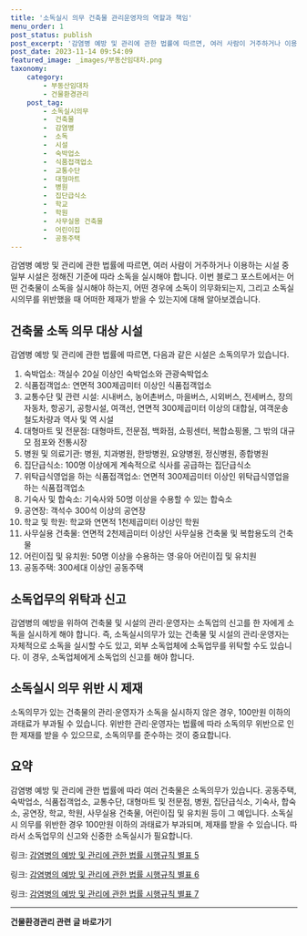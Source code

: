 ```yaml
---
title: '소독실시 의무 건축물 관리운영자의 역할과 책임'
menu_order: 1
post_status: publish
post_excerpt: '감염병 예방 및 관리에 관한 법률에 따르면, 여러 사람이 거주하거나 이용하는 시설 중 일부 시설은 정해진 기준에 따라 소독을 실시해야 합니다. 이번 블로그 포스트에서는 어떤 건축물이 소독을 실시해야 하는지, 어떤 경우에 소독이 의무화되는지, 그리고 소독실시의무를 위반했을 때 어떠한 제재가 받을 수 있는지에 대해 알아보겠습니다.'
post_date: 2023-11-14 09:54:09
featured_image: _images/부동산임대차.png
taxonomy:
    category:
        - 부동산임대차
        - 건물환경관리
    post_tag:
        - 소독실시의무
        -  건축물
        -  감염병
        -  소독
        -  시설
        -  숙박업소
        -  식품접객업소
        -  교통수단
        -  대형마트
        -  병원
        -  집단급식소
        -  학교
        -  학원
        -  사무실용 건축물
        -  어린이집
        -  공동주택
---
```



감염병 예방 및 관리에 관한 법률에 따르면, 여러 사람이 거주하거나 이용하는 시설 중 일부 시설은 정해진 기준에 따라 소독을 실시해야 합니다. 이번 블로그 포스트에서는 어떤 건축물이 소독을 실시해야 하는지, 어떤 경우에 소독이 의무화되는지, 그리고 소독실시의무를 위반했을 때 어떠한 제재가 받을 수 있는지에 대해 알아보겠습니다.

## 건축물 소독 의무 대상 시설

감염병 예방 및 관리에 관한 법률에 따르면, 다음과 같은 시설은 소독의무가 있습니다.

1. 숙박업소: 객실수 20실 이상인 숙박업소와 관광숙박업소
2. 식품접객업소: 연면적 300제곱미터 이상인 식품접객업소
3. 교통수단 및 관련 시설: 시내버스, 농어촌버스, 마을버스, 시외버스, 전세버스, 장의자동차, 항공기, 공항시설, 여객선, 연면적 300제곱미터 이상의 대합실, 여객운송 철도차량과 역사 및 역 시설
4. 대형마트 및 전문점: 대형마트, 전문점, 백화점, 쇼핑센터, 복합쇼핑몰, 그 밖의 대규모 점포와 전통시장
5. 병원 및 의료기관: 병원, 치과병원, 한방병원, 요양병원, 정신병원, 종합병원
6. 집단급식소: 100명 이상에게 계속적으로 식사를 공급하는 집단급식소
7. 위탁급식영업을 하는 식품접객업소: 연면적 300제곱미터 이상인 위탁급식영업을 하는 식품접객업소
8. 기숙사 및 합숙소: 기숙사와 50명 이상을 수용할 수 있는 합숙소
9. 공연장: 객석수 300석 이상의 공연장
10. 학교 및 학원: 학교와 연면적 1천제곱미터 이상인 학원
11. 사무실용 건축물: 연면적 2천제곱미터 이상인 사무실용 건축물 및 복합용도의 건축물
12. 어린이집 및 유치원: 50명 이상을 수용하는 영·유아 어린이집 및 유치원
13. 공동주택: 300세대 이상인 공동주택

## 소독업무의 위탁과 신고

감염병의 예방을 위하여 건축물 및 시설의 관리·운영자는 소독업의 신고를 한 자에게 소독을 실시하게 해야 합니다. 즉, 소독실시의무가 있는 건축물 및 시설의 관리·운영자는 자체적으로 소독을 실시할 수도 있고, 외부 소독업체에 소독업무를 위탁할 수도 있습니다. 이 경우, 소독업체에게 소독업의 신고를 해야 합니다.

## 소독실시 의무 위반 시 제재

소독의무가 있는 건축물의 관리·운영자가 소독을 실시하지 않은 경우, 100만원 이하의 과태료가 부과될 수 있습니다. 위반한 관리·운영자는 법률에 따라 소독의무 위반으로 인한 제재를 받을 수 있으므로, 소독의무를 준수하는 것이 중요합니다.

## 요약

감염병 예방 및 관리에 관한 법률에 따라 여러 건축물은 소독의무가 있습니다. 공동주택, 숙박업소, 식품접객업소, 교통수단, 대형마트 및 전문점, 병원, 집단급식소, 기숙사, 합숙소, 공연장, 학교, 학원, 사무실용 건축물, 어린이집 및 유치원 등이 그 예입니다. 소독실시 의무를 위반한 경우 100만원 이하의 과태료가 부과되며, 제재를 받을 수 있습니다. 따라서 소독업무의 신고와 신중한 소독실시가 필요합니다.

링크: [감염병의 예방 및 관리에 관한 법률 시행규칙 별표 5](https://example.com)

링크: [감염병의 예방 및 관리에 관한 법률 시행규칙 별표 6](https://example.com)

링크: [감염병의 예방 및 관리에 관한 법률 시행규칙 별표 7](https://example.com)
<!-- wp:separator -->
<hr class="wp-block-separator has-alpha-channel-opacity"/>
<!-- /wp:separator -->

<!-- wp:group {"backgroundColor":"base","layout":{"type":"constrained"}} -->
<div class="wp-block-group has-base-background-color has-background"><!-- wp:paragraph {"align":"center","fontSize":"medium"} -->
<p class="has-text-align-center has-large-font-size"><strong>건물환경관리 관련 글 바로가기</strong></p>
<!-- /wp:paragraph -->


<!-- wp:latest-posts
{"categories":[{"id":22783,"count":19,"description":"","link":"https://uknowlaw.com/category/%ea%b1%b4%eb%ac%bc%ed%99%98%ea%b2%bd%ea%b4%80%eb%a6%ac/","name":"건물환경관리","slug":"건물환경관리","taxonomy":"category","parent":0,"meta":[],"_links":{"self":[{"href":"https://uknowlaw.com/wp-json/wp/v2/categories/22783"}],"collection":[{"href":"https://uknowlaw.com/wp-json/wp/v2/categories"}],"about":[{"href":"https://uknowlaw.com/wp-json/wp/v2/taxonomies/category"}],"wp:post_type":[{"href":"https://uknowlaw.com/wp-json/wp/v2/posts?categories=22783"}],"curies":[{"name":"wp","href":"https://api.w.org/{rel}","templated":true}]}}],"postsToShow":100,"excerptLength":28,"postLayout":"grid","columns":2,"featuredImageAlign":"left","featuredImageSizeSlug":"large","fontSize":"small"} /--></div>
<!-- /wp:group -->